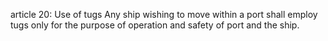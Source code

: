 article 20: Use of tugs
Any ship wishing to move within a port shall employ tugs only for the purpose of operation and safety of port and the ship. 
<ul>
</ul>